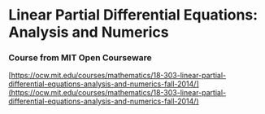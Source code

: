 # Linear Partial Differential Equations: Analysis and Numerics

### Course from MIT Open Courseware

[https://ocw.mit.edu/courses/mathematics/18-303-linear-partial-differential-equations-analysis-and-numerics-fall-2014/](https://ocw.mit.edu/courses/mathematics/18-303-linear-partial-differential-equations-analysis-and-numerics-fall-2014/)
